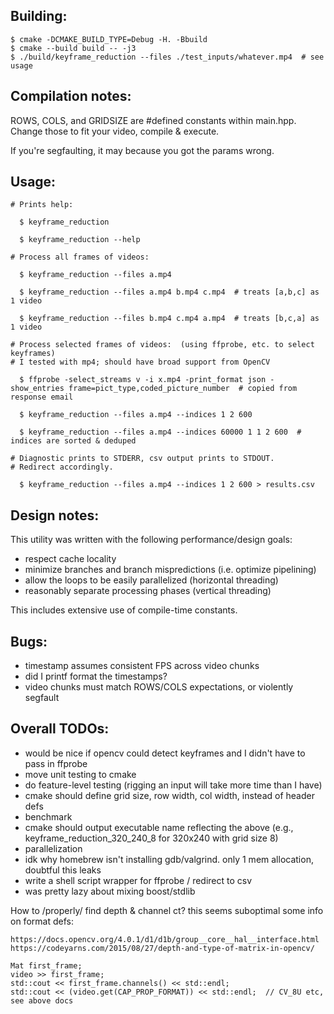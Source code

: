 Building:
--------

    $ cmake -DCMAKE_BUILD_TYPE=Debug -H. -Bbuild
    $ cmake --build build -- -j3
    $ ./build/keyframe_reduction --files ./test_inputs/whatever.mp4  # see usage

Compilation notes:
------------------

  ROWS, COLS, and GRIDSIZE are #defined constants within main.hpp.
  Change those to fit your video, compile & execute.

  If you're segfaulting, it may because you got the params wrong.


Usage:
------

    # Prints help:

      $ keyframe_reduction

      $ keyframe_reduction --help

    # Process all frames of videos:

      $ keyframe_reduction --files a.mp4

      $ keyframe_reduction --files a.mp4 b.mp4 c.mp4  # treats [a,b,c] as 1 video

      $ keyframe_reduction --files b.mp4 c.mp4 a.mp4  # treats [b,c,a] as 1 video

    # Process selected frames of videos:  (using ffprobe, etc. to select keyframes)
    # I tested with mp4; should have broad support from OpenCV

      $ ffprobe -select_streams v -i x.mp4 -print_format json -show_entries frame=pict_type,coded_picture_number  # copied from response email

      $ keyframe_reduction --files a.mp4 --indices 1 2 600

      $ keyframe_reduction --files a.mp4 --indices 60000 1 1 2 600  # indices are sorted & deduped

    # Diagnostic prints to STDERR, csv output prints to STDOUT.
    # Redirect accordingly.

      $ keyframe_reduction --files a.mp4 --indices 1 2 600 > results.csv


Design notes:
-------------

This utility was written with the following performance/design goals:

  - respect cache locality
  - minimize branches and branch mispredictions (i.e. optimize pipelining)
  - allow the loops to be easily parallelized (horizontal threading)
  - reasonably separate processing phases (vertical threading)

This includes extensive use of compile-time constants.

Bugs:
-----
  - timestamp assumes consistent FPS across video chunks
  - did I printf format the timestamps?
  - video chunks must match ROWS/COLS expectations, or violently segfault

Overall TODOs:
--------------
  - would be nice if opencv could detect keyframes and I didn't have to pass in ffprobe
  - move unit testing to cmake
  - do feature-level testing (rigging an input will take more time than I have)
  - cmake should define grid size, row width, col width, instead of header defs
  - benchmark
  - cmake should output executable name reflecting the above (e.g., keyframe\_reduction\_320\_240\_8 for 320x240 with grid size 8)
  - parallelization
  - idk why homebrew isn't installing gdb/valgrind.  only 1 mem allocation, doubtful this leaks
  - write a shell script wrapper for ffprobe / redirect to csv
  - was pretty lazy about mixing boost/stdlib

How to /properly/ find depth & channel ct?  this seems suboptimal
some info on format defs:

    https://docs.opencv.org/4.0.1/d1/d1b/group__core__hal__interface.html
    https://codeyarns.com/2015/08/27/depth-and-type-of-matrix-in-opencv/

    Mat first_frame;
    video >> first_frame;
    std::cout << first_frame.channels() << std::endl;
    std::cout << (video.get(CAP_PROP_FORMAT)) << std::endl;  // CV_8U etc, see above docs
